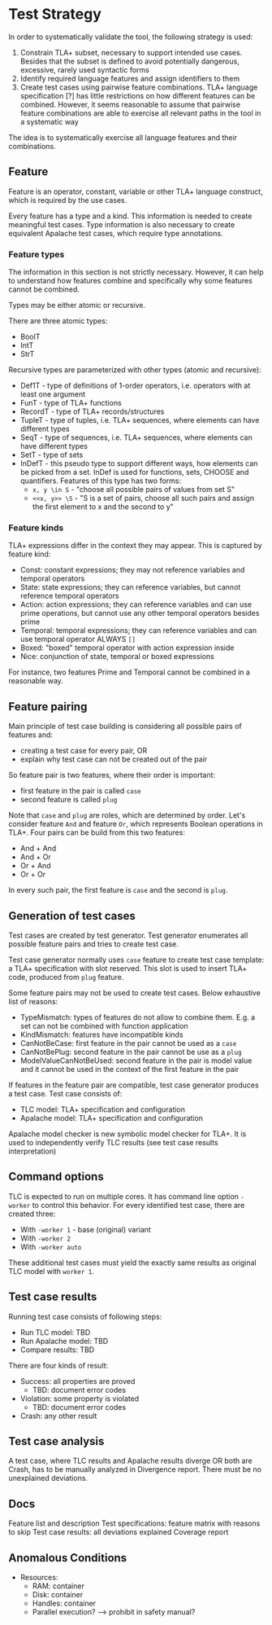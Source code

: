 <!-- SPDX-FileCopyrightText: Copyright (c) 2022 NVIDIA CORPORATION & AFFILIATES. All rights reserved. -->

# Test Strategy

In order to systematically validate the tool, the following strategy is used:

1. Constrain TLA+ subset, necessary to support intended use cases. Besides that the subset is defined to avoid potentially dangerous, excessive, rarely used syntactic forms
2. Identify required language features and assign identifiers to them
3. Create test cases using pairwise feature combinations. TLA+ language specification [?] has little restrictions on how different features can be combined. However, it seems reasonable to assume that pairwise feature combinations are able to exercise all relevant paths in the tool in a systematic way

The idea is to systematically exercise all language features and their combinations.



## Feature

Feature is an operator, constant, variable or other TLA+ language construct, which is required by the use cases.

Every feature has a type and a kind. This information is needed to create meaningful test cases. Type information is also necessary to create equivalent Apalache test cases, which require type annotations.

### Feature types

The information in this section is not strictly necessary. However, it can help to understand how features combine and specifically why some features cannot be combined.

Types may be either atomic or recursive.

There are three atomic types:
- BoolT
- IntT
- StrT

Recursive types are parameterized with other types (atomic and recursive):
- Def1T - type of definitions of 1-order operators, i.e. operators with at least one argument
- FunT - type of TLA+ functions
- RecordT - type of TLA+ records/structures
- TupleT - type of tuples, i.e. TLA+ sequences, where elements can have different types
- SeqT - type of sequences, i.e. TLA+ sequences, where elements can have different types
- SetT - type of sets
- InDefT - this pseudo type to support different ways, how elements can be picked from a set. InDef is used for functions, sets, CHOOSE and quantifiers. Features of this type has two forms:
    - `x, y \in S` - "choose all possible pairs of values from set S"
    - `<<x, y>> \S` - "S is a set of pairs, choose all such pairs and assign the first element to x and the second to y"

### Feature kinds

TLA+ expressions differ in the context they may appear. This is captured by feature kind:

- Const: constant expressions; they may not reference variables and temporal operators
- State: state expressions; they can reference variables, but cannot reference temporal operators
- Action: action expressions; they can reference variables and can use prime operations, but cannot use any other temporal operators besides prime
- Temporal: temporal expressions; they can reference variables and can use temporal operator ALWAYS `[]`
- Boxed: "boxed" temporal operator with action expression inside
- Nice: conjunction of state, temporal or boxed expressions

For instance, two features Prime and Temporal cannot be combined in a reasonable way.

## Feature pairing

Main principle of test case building is considering all possible pairs of features and:
* creating a test case for every pair, OR
* explain why test case can not be created out of the pair

So feature pair is two features, where their order is important:
* first feature in the pair is called `case`
* second feature is called `plug`

Note that `case` and `plug` are roles, which are determined by order. Let's consider feature `And` and feature `Or`, which represents Boolean operations in TLA+. Four pairs can be build from this two features:
- And + And
- And + Or
- Or + And
- Or + Or

In every such pair, the first feature is `case` and the second is `plug`.

## Generation of test cases

Test cases are created by test generator. Test generator enumerates all possible feature pairs and tries to create test case.

Test case generator normally uses `case` feature to create test case template: a TLA+ specification with slot reserved. This slot is used to insert TLA+ code, produced from `plug` feature.

Some feature pairs may not be used to create test cases. Below exhaustive list of reasons:
- TypeMismatch: types of features do not allow to combine them. E.g. a set can not be combined with function application
- KindMismatch: features have incompatible kinds
- CanNotBeCase: first feature in the pair cannot be used as a `case`
- CanNotBePlug: second feature in the pair cannot be use as a `plug`
- ModelValueCanNotBeUsed: second feature in the pair is model value and it cannot be used in the context of the first feature in the pair

If features in the feature pair are compatible, test case generator produces a test case. Test case consists of:

- TLC model: TLA+ specification and configuration
- Apalache model: TLA+ specification and configuration

Apalache model checker is new symbolic model checker for TLA+. It is used to independently verify TLC results (see test case results interpretation)

## Command options

TLC is expected to run on multiple cores. It has command line option `-worker` to control this behavior.
For every identified test case, there are created three:

* With `-worker 1` - base (original) variant
* With `-worker 2`
* With `-worker auto`

These additional test cases must yield the exactly same results as original TLC model with `worker 1`.

## Test case results

Running test case consists of following steps:

- Run TLC model: TBD
- Run Apalache model: TBD
- Compare results: TBD

There are four kinds of result:

- Success: all properties are proved
    - TBD: document error codes
- Violation: some property is violated
    - TBD: document error codes
- Crash: any other result

## Test case analysis

A test case, where TLC results and Apalache results diverge OR both are Crash, has to be manually analyzed in Divergence report. There must be no unexplained deviations.

## Docs

Feature list and description
Test specifications: feature matrix with reasons to skip
Test case results: all deviations explained
Coverage report

## Anomalous Conditions

* Resources:
    - RAM: container
    - Disk: container
    - Handles: container
    - Parallel execution? --> prohibit in safety manual?